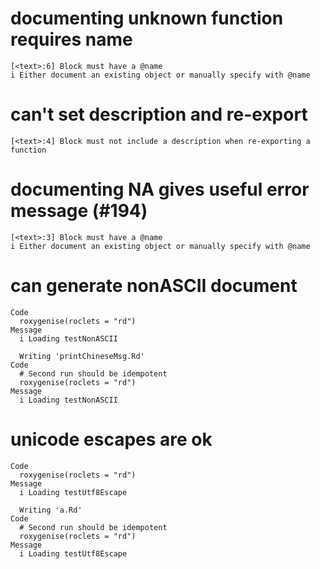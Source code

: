 # documenting unknown function requires name

    [<text>:6] Block must have a @name
    i Either document an existing object or manually specify with @name

# can't set description and re-export

    [<text>:4] Block must not include a description when re-exporting a function

# documenting NA gives useful error message (#194)

    [<text>:3] Block must have a @name
    i Either document an existing object or manually specify with @name

# can generate nonASCII document

    Code
      roxygenise(roclets = "rd")
    Message
      i Loading testNonASCII
      
      Writing 'printChineseMsg.Rd'
    Code
      # Second run should be idempotent
      roxygenise(roclets = "rd")
    Message
      i Loading testNonASCII

# unicode escapes are ok

    Code
      roxygenise(roclets = "rd")
    Message
      i Loading testUtf8Escape
      
      Writing 'a.Rd'
    Code
      # Second run should be idempotent
      roxygenise(roclets = "rd")
    Message
      i Loading testUtf8Escape

